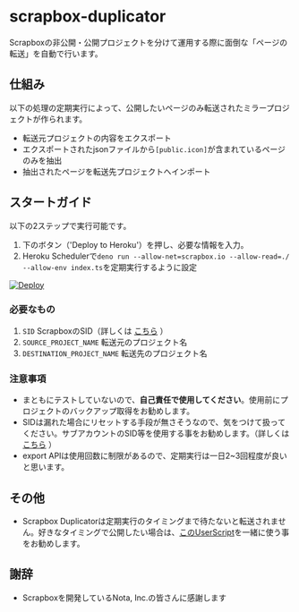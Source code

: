 # scrapbox-duplicator

Scrapboxの非公開・公開プロジェクトを分けて運用する際に面倒な「ページの転送」を自動で行います。

## 仕組み

以下の処理の定期実行によって、公開したいページのみ転送されたミラープロジェクトが作られます。

- 転送元プロジェクトの内容をエクスポート
- エクスポートされたjsonファイルから`[public.icon]`が含まれているページのみを抽出
- 抽出されたページを転送先プロジェクトへインポート

## スタートガイド

以下の2ステップで実行可能です。

1. 下のボタン（'Deploy to Heroku'）を押し、必要な情報を入力。
2. Heroku
   Schedulerで`deno run --allow-net=scrapbox.io --allow-read=./ --allow-env index.ts`を定期実行するように設定

[![Deploy](https://www.herokucdn.com/deploy/button.svg)](https://dashboard.heroku.com/new?template=https%3A%2F%2Fgithub.com%2Ftkgshn%2Fscrapbox-duplicater%2Ftree%2Fmaster)

### 必要なもの

1. `SID` ScrapboxのSID（詳しくは
   [こちら](https://scrapbox.io/nishio/Scrapbox%E3%81%AEprivate%E3%83%97%E3%83%AD%E3%82%B8%E3%82%A7%E3%82%AF%E3%83%88%E3%81%AEAPI%E3%82%92%E5%8F%A9%E3%81%8F)
   ）
2. `SOURCE_PROJECT_NAME` 転送元のプロジェクト名
3. `DESTINATION_PROJECT_NAME` 転送先のプロジェクト名

### 注意事項

- まともにテストしていないので、**自己責任で使用してください**。使用前にプロジェクトのバックアップ取得をお勧めします。
- SIDは漏れた場合にリセットする手段が無さそうなので、気をつけて扱ってください。サブアカウントのSID等を使用する事をお勧めします。（詳しくは
  [こちら](https://scrapbox.io/nishio/Scrapbox%E3%81%AEprivate%E3%83%97%E3%83%AD%E3%82%B8%E3%82%A7%E3%82%AF%E3%83%88%E3%81%AEAPI%E3%82%92%E5%8F%A9%E3%81%8F)
  ）
- export APIは使用回数に制限があるので、定期実行は一日2~3回程度が良いと思います。

## その他

- Scrapbox
  Duplicatorは定期実行のタイミングまで待たないと転送されません。好きなタイミングで公開したい場合は、[このUserScript](https://scrapbox.io/blu3mo-public/%E3%83%9A%E3%83%BC%E3%82%B8%E8%BB%A2%E9%80%81%E3%81%99%E3%82%8B%E6%8B%A1%E5%BC%B5script)を一緒に使う事をお勧めします。

## 謝辞

- Scrapboxを開発しているNota, Inc.の皆さんに感謝します
